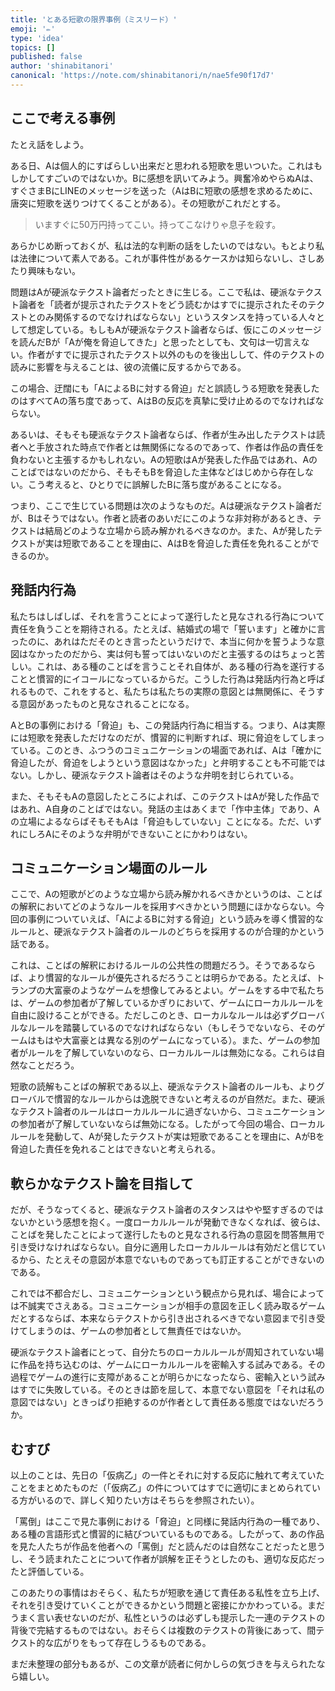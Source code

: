 ```yaml
---
title: 'とある短歌の限界事例（ミスリード）'
emoji: '✏️'
type: 'idea'
topics: []
published: false
author: 'shinabitanori'
canonical: 'https://note.com/shinabitanori/n/nae5fe90f17d7'
---
```


## ここで考える事例

たとえ話をしよう。

ある日、Aは個人的にすばらしい出来だと思われる短歌を思いついた。これはもしかしてすごいのではないか。Bに感想を訊いてみよう。興奮冷めやらぬAは、すぐさまBにLINEのメッセージを送った（AはBに短歌の感想を求めるために、唐突に短歌を送りつけてくることがある）。その短歌がこれだとする。

> いますぐに50万円持ってこい。持ってこなけりゃ息子を殺す。

あらかじめ断っておくが、私は法的な判断の話をしたいのではない。もとより私は法律について素人である。これが事件性があるケースかは知らないし、さしあたり興味もない。

問題はAが硬派なテクスト論者だったときに生じる。ここで私は、硬派なテクスト論者を「読者が提示されたテクストをどう読むかはすでに提示されたそのテクストとのみ関係するのでなければならない」というスタンスを持っている人々として想定している。もしもAが硬派なテクスト論者ならば、仮にこのメッセージを読んだBが「Aが俺を脅迫してきた」と思ったとしても、文句は一切言えない。作者がすでに提示されたテクスト以外のものを後出しして、件のテクストの読みに影響を与えることは、彼の流儀に反するからである。

この場合、迂闊にも「AによるBに対する脅迫」だと誤読しうる短歌を発表したのはすべてAの落ち度であって、AはBの反応を真摯に受け止めるのでなければならない。

あるいは、そもそも硬派なテクスト論者ならば、作者が生み出したテクストは読者へと手放された時点で作者とは無関係になるのであって、作者は作品の責任を負わないと主張するかもしれない。Aの短歌はAが発表した作品ではあれ、Aのことばではないのだから、そもそもBを脅迫した主体などはじめから存在しない。こう考えると、ひとりでに誤解したBに落ち度があることになる。

つまり、ここで生じている問題は次のようなものだ。Aは硬派なテクスト論者だが、Bはそうではない。作者と読者のあいだにこのような非対称があるとき、テクストは結局どのような立場から読み解かれるべきなのか。また、Aが発したテクストが実は短歌であることを理由に、AはBを脅迫した責任を免れることができるのか。

## 発話内行為

私たちはしばしば、それを言うことによって遂行したと見なされる行為について責任を負うことを期待される。たとえば、結婚式の場で「誓います」と確かに言ったのに、あれはただそのとき言ったというだけで、本当に何かを誓うような意図はなかったのだから、実は何も誓ってはいないのだと主張するのはちょっと苦しい。これは、ある種のことばを言うことそれ自体が、ある種の行為を遂行することと慣習的にイコールになっているからだ。こうした行為は発話内行為と呼ばれるもので、これをすると、私たちは私たちの実際の意図とは無関係に、そうする意図があったものと見なされることになる。

AとBの事例における「脅迫」も、この発話内行為に相当する。つまり、Aは実際には短歌を発表しただけなのだが、慣習的に判断すれば、現に脅迫をしてしまっている。このとき、ふつうのコミュニケーションの場面であれば、Aは「確かに脅迫したが、脅迫をしようという意図はなかった」と弁明することも不可能ではない。しかし、硬派なテクスト論者はそのような弁明を封じられている。

また、そもそもAの意図したところによれば、このテクストはAが発した作品ではあれ、A自身のことばではない。発話の主はあくまで「作中主体」であり、Aの立場によるならばそもそもAは「脅迫もしていない」ことになる。ただ、いずれにしろAにそのような弁明ができないことにかわりはない。

## コミュニケーション場面のルール

ここで、Aの短歌がどのような立場から読み解かれるべきかというのは、ことばの解釈においてどのようなルールを採用すべきかという問題にほかならない。今回の事例についていえば、「AによるBに対する脅迫」という読みを導く慣習的なルールと、硬派なテクスト論者のルールのどちらを採用するのが合理的かという話である。

これは、ことばの解釈におけるルールの公共性の問題だろう。そうであるならば、より慣習的なルールが優先されるだろうことは明らかである。たとえば、トランプの大富豪のようなゲームを想像してみるとよい。ゲームをする中で私たちは、ゲームの参加者が了解しているかぎりにおいて、ゲームにローカルルールを自由に設けることができる。ただしこのとき、ローカルなルールは必ずグローバルなルールを踏襲しているのでなければならない（もしそうでないなら、そのゲームはもはや大富豪とは異なる別のゲームになっている）。また、ゲームの参加者がルールを了解していないのなら、ローカルルールは無効になる。これらは自然なことだろう。

短歌の読解もことばの解釈である以上、硬派なテクスト論者のルールも、よりグローバルで慣習的なルールからは逸脱できないと考えるのが自然だ。また、硬派なテクスト論者のルールはローカルルールに過ぎないから、コミュニケーションの参加者が了解していないならば無効になる。したがって今回の場合、ローカルルールを発動して、Aが発したテクストが実は短歌であることを理由に、AがBを脅迫した責任を免れることはできないと考えられる。

## 軟らかなテクスト論を目指して

だが、そうなってくると、硬派なテクスト論者のスタンスはやや堅すぎるのではないかという感想を抱く。一度ローカルルールが発動できなくなれば、彼らは、ことばを発したことによって遂行したものと見なされる行為の意図を問答無用で引き受けなければならない。自分に適用したローカルルールは有効だと信じているから、たとえその意図が本意でないものであっても訂正することができないのである。

これでは不都合だし、コミュニケーションという観点から見れば、場合によっては不誠実でさえある。コミュニケーションが相手の意図を正しく読み取るゲームだとするならば、本来ならテクストから引き出されるべきでない意図まで引き受けてしまうのは、ゲームの参加者として無責任ではないか。

硬派なテクスト論者にとって、自分たちのローカルルールが周知されていない場に作品を持ち込むのは、ゲームにローカルルールを密輸入する試みである。その過程でゲームの進行に支障があることが明らかになったなら、密輸入という試みはすでに失敗している。そのときは節を屈して、本意でない意図を「それは私の意図ではない」ときっぱり拒絶するのが作者として責任ある態度ではないだろうか。

## むすび

以上のことは、先日の「仮病乙」の一件とそれに対する反応に触れて考えていたことをまとめたものだ（「仮病乙」の件についてはすでに適切にまとめられている方がいるので、詳しく知りたい方はそちらを参照されたい）。

「罵倒」はここで見た事例における「脅迫」と同様に発話内行為の一種であり、ある種の言語形式と慣習的に結びついているものである。したがって、あの作品を見た人たちが作品を他者への「罵倒」だと読んだのは自然なことだったと思うし、そう読まれたことについて作者が誤解を正そうとしたのも、適切な反応だったと評価している。

このあたりの事情はおそらく、私たちが短歌を通じて責任ある私性を立ち上げ、それを引き受けていくことができるかという問題と密接にかかわっている。まだうまく言い表せないのだが、私性というのは必ずしも提示した一連のテクストの背後で完結するものではない。おそらくは複数のテクストの背後にあって、間テクスト的な広がりをもって存在しうるものである。

まだ未整理の部分もあるが、この文章が読者に何かしらの気づきを与えられたなら嬉しい。

